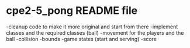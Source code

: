 # cpe2-5_pong README file

-cleanup code to make it more original and start from there
-implement classes and the required classes (ball)
-movement for the players and the ball
-collision
-bounds
-game states (start and serving)
-score
